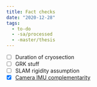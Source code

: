 ```yaml
---
title: Fact checks
date: "2020-12-28"
tags:
  - to-do
  - -sa/processed
  - -master/thesis
---
```


*   [ ] Duration of cryosection
*   [ ] GRK stuff
*   [ ] SLAM rigidity assumption
*   [x] [Camera IMU complementarity](studienarbeit/why-use-the-visual-inertial-sensor-combination-.md)